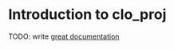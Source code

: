 # Introduction to clo_proj

TODO: write [great documentation](http://jacobian.org/writing/what-to-write/)
